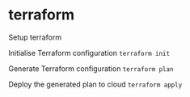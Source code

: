 # terraform
Setup terraform

Initialise Terraform configuration
```terraform init```

Generate Terraform configuration 
```terraform plan```

Deploy the generated plan to cloud
```terraform apply```
